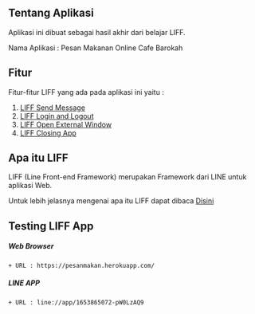 ## Tentang Aplikasi

Aplikasi ini dibuat sebagai hasil akhir dari belajar LIFF. 

Nama Aplikasi : Pesan Makanan Online Cafe Barokah


## Fitur

Fitur-fitur LIFF yang ada pada aplikasi ini yaitu :

1. [LIFF Send Message](https://developers.line.biz/en/docs/liff/developing-liff-apps/#developing-a-liff-app)
2. [LIFF Login and Logout](https://developers.line.biz/en/docs/liff/developing-liff-apps/#to-use-line-login-in-an-external-browser)
3. [LIFF Open External Window](https://developers.line.biz/en/docs/liff/developing-liff-apps/#opening-url)
4. [LIFF Closing App](https://developers.line.biz/en/docs/liff/developing-liff-apps/#developing-a-liff-app)



## Apa itu LIFF

LIFF (Line Front-end Framework) merupakan Framework dari LINE untuk aplikasi Web. 

Untuk lebih jelasnya mengenai apa itu LIFF dapat dibaca [Disini](https://developers.line.biz/en/docs/liff/overview/)



## Testing LIFF App
##### __Web Browser__
    + URL : https://pesanmakan.herokuapp.com/

##### __LINE APP__
    + URL : line://app/1653865072-pW0LzAQ9
